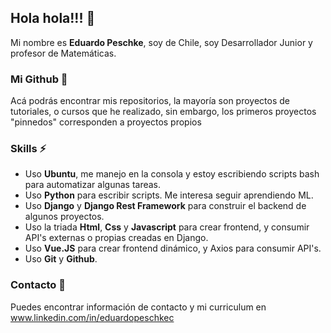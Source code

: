 ## Hola hola!!! 👋

Mi nombre es **Eduardo Peschke**, soy de Chile, soy Desarrollador Junior y profesor de Matemáticas. 

### Mi Github 🌱

Acá podrás encontrar mis repositorios, la mayoría son proyectos de tutoriales, o cursos que he realizado, sin embargo, los primeros proyectos "pinnedos" corresponden a proyectos propios

### Skills ⚡

* Uso **Ubuntu**, me manejo en la consola y estoy escribiendo scripts bash para automatizar algunas tareas. 
* Uso **Python** para escribir scripts. Me interesa seguir aprendiendo ML.
* Uso **Django** y **Django Rest Framework** para construir el backend de algunos proyectos.
* Uso la triada **Html**, **Css** y **Javascript** para crear frontend, y consumir API's externas o propias creadas en Django.
* Uso **Vue.JS** para crear frontend dinámico, y Axios para consumir API's. 
* Uso **Git** y **Github**.

### Contacto 🔭

Puedes encontrar información de contacto y mi curriculum en www.linkedin.com/in/eduardopeschkec
